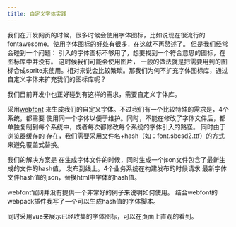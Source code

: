 ```yaml
---
title: 自定义字体实践
---
```


我们在开发网页的时候，很多时候会使用字体图标，比如说现在很流行的fontawesome。使用字体图标的好处有很多，在这就不再赘述了。
但是我们经常会碰到一个问题： 引入的字体图标不够用了，想要找到一个符合意思的图标，在图标库中并没有。 这时候我们可能会使用图片，
一般的做法就是把需要用到的图标合成sprite来使用。相对来说会比较繁琐。那我们为何不扩充字体图标库，通过自定义字体来扩充我们的图标库呢？

我们目前开发中也正好碰到有这样的需求，需要自定义字体库。

采用[webfont](https://github.com/itgalaxy/webfont) 来生成我们的自定义字体。不过我们有一个比较特殊的需求是，4个系统，都需要
使用同一个字体以便于维护。同时，不能在修改了字体文件后，都单独复制到每个系统中，或者每次都修改每个系统的字体引入的路径。 同时由于浏览器缓存的
存在，我们需要采用文件名+hash（如：font.sbcsd2.ttf）的方式来避免覆盖式替换。

我们的解决方案是 在生成字体文件的时候，同时生成一个json文件包含了最新生成的文件的hash值， 发布到线上。4个业务系统在构建发布的时候请求
最新字体文件hash值的json，替换html中字体的hash值。


webfont官网并没有提供一个非常好的例子来说明如何使用。 结合webfont的webpack插件我写了一个可以生成hash值的字体脚本。

同时采用vue来展示已经收集的字体图标，可以在页面上直观的看到。